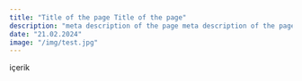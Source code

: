 ```yaml
---
title: "Title of the page Title of the page"
description: "meta description of the page meta description of the page meta description of meta description of the page meta description of the page meta description of"
date: "21.02.2024"
image: "/img/test.jpg"
---
```


içerik
